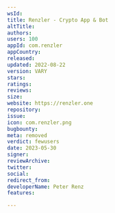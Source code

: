 ```yaml
---
wsId: 
title: Renzler - Crypto App & Bot
altTitle: 
authors: 
users: 100
appId: com.renzler
appCountry: 
released: 
updated: 2022-08-22
version: VARY
stars: 
ratings: 
reviews: 
size: 
website: https://renzler.one
repository: 
issue: 
icon: com.renzler.png
bugbounty: 
meta: removed
verdict: fewusers
date: 2023-05-30
signer: 
reviewArchive: 
twitter: 
social: 
redirect_from: 
developerName: Peter Renz
features: 

---
```


